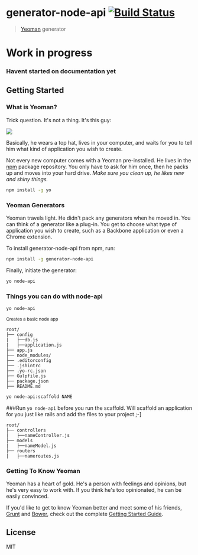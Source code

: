 # generator-node-api [![Build Status](https://secure.travis-ci.org/BallerAbdude/generator-node-api.png?branch=master)](https://travis-ci.org/BallerAbdude/generator-node-api)

> [Yeoman](http://yeoman.io) generator


# Work in progress
### Havent started on documentation yet


## Getting Started

### What is Yeoman?

Trick question. It's not a thing. It's this guy:

![](http://i.imgur.com/JHaAlBJ.png)

Basically, he wears a top hat, lives in your computer, and waits for you to tell him what kind of application you wish to create.

Not every new computer comes with a Yeoman pre-installed. He lives in the [npm](https://npmjs.org) package repository. You only have to ask for him once, then he packs up and moves into your hard drive. *Make sure you clean up, he likes new and shiny things.*

```bash
npm install -g yo
```

### Yeoman Generators

Yeoman travels light. He didn't pack any generators when he moved in. You can think of a generator like a plug-in. You get to choose what type of application you wish to create, such as a Backbone application or even a Chrome extension.

To install generator-node-api from npm, run:

```bash
npm install -g generator-node-api
```

Finally, initiate the generator:

```bash
yo node-api
```

### Things you can do with node-api

```bash
yo node-api
```
<small>Creates a basic node app</small>
```
root/
├── config
|   ├──db.js
|   ├──application.js
├── app.js
├── node_modules/
├── .editorconfig
├── .jshintrc
├── .yo-rc.json
├── Gulpfile.js
├── package.json
├── README.md
```

```bash
yo node-api:scaffold NAME
```
###Run ```yo node-api``` before you run the scaffold.
Will scaffold an application for you just like rails and add the files to your project ;-]
```
root/
├── controllers
|   ├──nameController.js
├── models
|   ├──nameModel.js
├── routers
|   ├──nameroutes.js

```


### Getting To Know Yeoman

Yeoman has a heart of gold. He's a person with feelings and opinions, but he's very easy to work with. If you think he's too opinionated, he can be easily convinced.

If you'd like to get to know Yeoman better and meet some of his friends, [Grunt](http://gruntjs.com) and [Bower](http://bower.io), check out the complete [Getting Started Guide](https://github.com/yeoman/yeoman/wiki/Getting-Started).


## License

MIT
